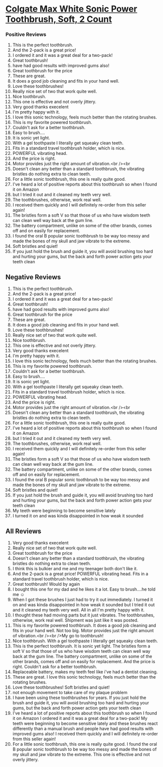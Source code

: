# [Colgate Max White Sonic Power Toothbrush, Soft, 2 Count](https://products.checkmycream.com/products/Colgate-Max-White-Sonic-Power-Toothbrush-Soft-2-Count.html)

### Positive Reviews

<ol>
      <li>This is the perfect toothbrush.</li>
      <li>And the 2-pack is a great price!</li>
      <li>I ordered it and it was a great deal for a two-pack!  </li>
      <li>Great toothbrush!  </li>
      <li>have had good results with improved gums also!  </li>
      <li>Great toothbrush for the price</li>
      <li>These are great.  </li>
      <li>It does a good job cleaning and fits in your hand well.  </li>
      <li>Love these toothbrushes!  </li>
      <li>Really nice set of two that work quite well.</li>
      <li>Nice toothbrush.  </li>
      <li>This one is effective and not overly jittery.</li>
      <li>Very good thanks execelent</li>
      <li>I&#x27;m pretty happy with it.</li>
      <li>I love this sonic technology, feels much better than the rotating brushes.</li>
      <li>This is my favorite powered toothbrush.  </li>
      <li>Couldn&#x27;t ask for a better toothbrush.</li>
      <li>Easy to brush....</li>
      <li>It is sonic yet light.</li>
      <li>With a gel toothpaste I literally get squeaky clean teeth.</li>
      <li>Fits in a standard travel toothbrush holder, which is nice.</li>
      <li>POWERFUL vibrating head.</li>
      <li>And the price is right.</li>
      <li>Motor provides just the right amount of vibration.&lt;br /&gt;&lt;br</li>
      <li>Doesn&#x27;t clean any better than a standard toothbrush, the vibrating bristles do nothing extra to clean teeth.</li>
      <li>For a little sonic toothbrush, this one is really quite good.</li>
      <li>I&#x27;ve heard a lot of positive reports about this toothbrush so when I found it on Amazon</li>
      <li>but I tried it out and it cleaned my teeth very well.  </li>
      <li>The toothbrushes, otherwise, work real well.  </li>
      <li>I received them quickly and I will definitely re-order from this seller again!</li>
      <li>The bristles form a soft V so that those of us who have wisdom teeth can clean well way back at the gum line.  </li>
      <li>The battery compartment, unlike on some of the other brands, comes off and on easily for replacement.</li>
      <li>I found the oral B popular sonic toothbrush to be way too messy and made the bones of my skull and jaw vibrate to the extreme.</li>
      <li>Soft bristles and quiet!</li>
      <li>If you just hold the brush and guide it, you will avoid brushing too hard and hurting your gums, but the back and forth power action gets your teeth clean</li>
</ol>


<h2>Negative Reviews</h2>
<ol>
<li> This is the perfect toothbrush.</li>
<li> And the 2-pack is a great price!</li>
<li> I ordered it and it was a great deal for a two-pack!  </li>
<li> Great toothbrush!  </li>
<li> have had good results with improved gums also!  </li>
<li> Great toothbrush for the price</li>
<li> These are great.  </li>
<li> It does a good job cleaning and fits in your hand well.  </li>
<li> Love these toothbrushes!  </li>
<li> Really nice set of two that work quite well.</li>
<li> Nice toothbrush.  </li>
<li> This one is effective and not overly jittery.</li>
<li> Very good thanks execelent</li>
<li> I&#x27;m pretty happy with it.</li>
<li> I love this sonic technology, feels much better than the rotating brushes.</li>
<li> This is my favorite powered toothbrush.  </li>
<li> Couldn&#x27;t ask for a better toothbrush.</li>
<li> Easy to brush....</li>
<li> It is sonic yet light.</li>
<li> With a gel toothpaste I literally get squeaky clean teeth.</li>
<li> Fits in a standard travel toothbrush holder, which is nice.</li>
<li> POWERFUL vibrating head.</li>
<li> And the price is right.</li>
<li> Motor provides just the right amount of vibration.&lt;br /&gt;&lt;br</li>
<li> Doesn&#x27;t clean any better than a standard toothbrush, the vibrating bristles do nothing extra to clean teeth.</li>
<li> For a little sonic toothbrush, this one is really quite good.</li>
<li> I&#x27;ve heard a lot of positive reports about this toothbrush so when I found it on Amazon</li>
<li> but I tried it out and it cleaned my teeth very well.  </li>
<li> The toothbrushes, otherwise, work real well.  </li>
<li> I received them quickly and I will definitely re-order from this seller again!</li>
<li> The bristles form a soft V so that those of us who have wisdom teeth can clean well way back at the gum line.  </li>
<li> The battery compartment, unlike on some of the other brands, comes off and on easily for replacement.</li>
<li> I found the oral B popular sonic toothbrush to be way too messy and made the bones of my skull and jaw vibrate to the extreme.</li>
<li> Soft bristles and quiet!</li>
<li> If you just hold the brush and guide it, you will avoid brushing too hard and hurting your gums, but the back and forth power action gets your teeth clean</li>
<li> My teeth were beginning to become sensitive lately</li>
<li> I turned it on and was kinda disappointed in how weak it sounded</li>
</ol>

<h2>All Reviews</h2>

<ol>
    <li> Very good thanks execelent</li>
    <li> Really nice set of two that work quite well.</li>
    <li> Great toothbrush for the price</li>
    <li> Doesn&#x27;t clean any better than a standard toothbrush, the vibrating bristles do nothing extra to clean teeth.</li>
    <li> I think this is bulkier and me and my teenager both don&#x27;t like it.</li>
    <li> And the 2-pack is a great price! POWERFUL vibrating head. Fits in a standard travel toothbrush holder, which is nice.</li>
    <li> Great toothbrush!  Would by again</li>
    <li> I bought this one for my dad and he likes it a lot. Easy to brush....he told me ☺️</li>
    <li> When I got these brushes I just had to try it out immediately.  I turned it on and was kinda disappointed in how weak it sounded but I tried it out and it cleaned my teeth very well.  All in all I&#x27;m pretty happy with it.</li>
    <li> I thought these had moving parts but it just vibrates.  The toothbrushes, otherwise, work real well.  Shipment was just like it was posted.</li>
    <li> This is my favorite powered toothbrush.  It does a good job cleaning and fits in your hand well.  Not too big.  Motor provides just the right amount of vibration.&lt;br /&gt;&lt;br /&gt;My go to toothbrush!</li>
    <li> Nice toothbrush.  With a gel toothpaste I literally get squeaky clean teeth.</li>
    <li> This is the perfect toothbrush. It is sonic yet light. The bristles form a soft V so that those of us who have wisdom teeth can clean well way back at the gum line.  The battery compartment, unlike on some of the other brands, comes off and on easily for replacement. And the price is right. Couldn&#x27;t ask for a better toothbrush.</li>
    <li> Replaceable battery, makes my teeth feel like i&#x27;ve had a dentist cleaning.</li>
    <li> These are great.  I love this sonic technology, feels much better than the rotating brushes.</li>
    <li> Love these toothbrushes!  Soft bristles and quiet!</li>
    <li> not enough movement to take care of my plaque problem</li>
    <li> I have been using these toothbrushes for years.  If you just hold the brush and guide it, you will avoid brushing too hard and hurting your gums, but the back and forth power action gets your teeth clean</li>
    <li> I&#x27;ve heard a lot of positive reports about this toothbrush so when I found it on Amazon I ordered it and it was a great deal for a two-pack!  My teeth were beginning to become sensitive lately and these brushes react differently than a manual brush and people have had good results with improved gums also!  I received them quickly and I will definitely re-order from this seller again!</li>
    <li> For a little sonic toothbrush, this one is really quite good. I found the oral B popular sonic toothbrush to be way too messy and made the bones of my skull and jaw vibrate to the extreme. This one is effective and not overly jittery.</li>
</ol>




